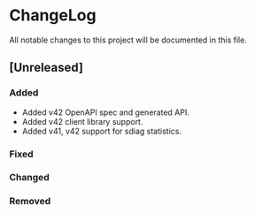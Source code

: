 # ChangeLog

All notable changes to this project will be documented in this file.

## [Unreleased]

### Added

- Added v42 OpenAPI spec and generated API.
- Added v42 client library support.
- Added v41, v42 support for sdiag statistics.

### Fixed

### Changed

### Removed

